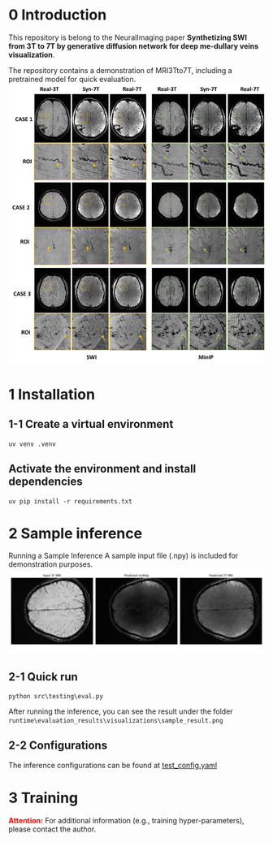 
# 0 Introduction
This repository is belong to the NeuralImaging paper **Synthetizing SWI from 3T to 7T by generative diffusion network for deep me-dullary veins visualization**.

The repository contains a demonstration of MRI3Tto7T, including a pretrained model for quick evaluation.
![Paper comparision](assets\Comparasion.png)
# 1 Installation
## 1-1 Create a virtual environment
```Shell
uv venv .venv
```

## Activate the environment and install dependencies
```Shell
uv pip install -r requirements.txt
```

# 2 Sample inference
Running a Sample Inference A sample input file (.npy) is included for demonstration purposes.
![Sample Image](runtime\evaluation_results\visualizations\sample_result.png)

## 2-1 Quick run
```Shell
python src\testing\eval.py
```
After running the inference, you can see the result under the folder `runtime\evaluation_results\visualizations\sample_result.png`
## 2-2 Configurations
The inference configurations can be found at [test_config.yaml](configs\test_config.yaml) 

# 3 Training
**<font color="red">Attention:</font>** For additional information (e.g., training hyper-parameters), please contact the author.

